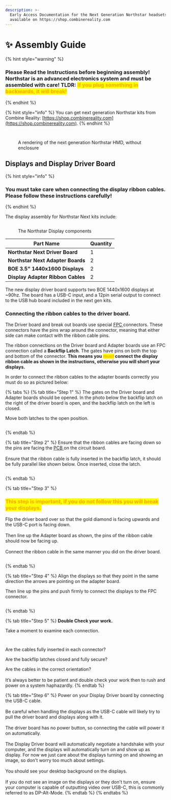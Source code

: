 ```yaml
---
description: >-
  Early Access Documentation for the Next Generation Northstar headsets
  available on https://shop.combinereality.com
---
```


# ✨ Assembly Guide

{% hint style="warning" %}
### Please Read the Instructions before beginning assembly! Northstar is an advanced electronics system and must be assembled with care!  TLDR:  <mark style="color:orange;">If you plug something in backwards, it will break!</mark>&#x20;
{% endhint %}

{% hint style="info" %}
You can get next generation Northstar kits from Combine Reality: [https://shop.combinereality.com](https://shop.combinereality.com).
{% endhint %}

##

<div data-full-width="true">

<figure><img src="../.gitbook/assets/northstar.png" alt=""><figcaption><p>A rendering of the next generation Northstar HMD, without enclosure</p></figcaption></figure>

</div>

## Displays and Display Driver Board

{% hint style="info" %}
### You must take care when connecting the display ribbon cables. Please follow these instructions carefully!&#x20;
{% endhint %}

The display assembly for Northstar Next kits include:&#x20;

<figure><img src="../.gitbook/assets/A4FB3256-E6E6-4233-AD7B-7DFB445A533E.jpeg" alt=""><figcaption><p>The Northstar Display components</p></figcaption></figure>

| Part Name                         | Quantity |
| --------------------------------- | -------- |
| **Northstar Next Driver Board**   | 1        |
| **Northstar Next Adapter Boards** | 2        |
| **BOE 3.5" 1440x1600 Displays**   | 2        |
| **Display Adapter Ribbon Cables** | 2        |



The new display driver board supports two BOE 1440x1600 displays at \~90hz. The board has a USB-C input, and a 12pin serial output to connect to the USB hub board included in the next gen kits.&#x20;

### Connecting the ribbon cables to the driver board.&#x20;

The Driver board and break out boards use special [FPC ](../glossary.md#fpc)connectors. These connectors have the pins wrap around the connector, meaning that either side can make contact with the ribbon cable pins.&#x20;



The ribbon connections on the Driver board and Adapter boards use an FPC connection called a **Backflip Latch**. The gates have pins on both the top and bottom of the connector. **This means you **_<mark style="color:orange;">**must**</mark>_** connect the display ribbon cable as shown in the instructions, otherwise you will short your displays.**&#x20;



In order to connect the ribbon cables to the adapter boards correctly you must do so as pictured below:&#x20;

{% tabs %}
{% tab title="Step 1" %}
The gates on the Driver board and Adapter boards should be opened. In the photo below the backflip latch on the right of the driver board is open, and the backflip latch on the left is closed.&#x20;

Move both latches to the open position.&#x20;

<figure><img src="../.gitbook/assets/02CED8D8-7CA6-495E-B724-4D49A4CFC84A.jpeg" alt=""><figcaption></figcaption></figure>
{% endtab %}

{% tab title="Step 2" %}
Ensure that the ribbon cables are facing down so the pins are facing the [PCB ](../glossary.md#pcb)on the circuit board. \
\
Ensure that the ribbon cable is fully inserted in the backflip latch, it should be fully parallel like shown below. Once inserted, close the latch.

<figure><img src="../.gitbook/assets/2A91D442-EF26-4BEB-8841-28DB244F047C.jpeg" alt=""><figcaption></figcaption></figure>


{% endtab %}

{% tab title="Step 3" %}
### <mark style="color:orange;">This step is important, if you do not follow this you will break your displays.</mark>&#x20;

Flip the driver board over so that the gold diamond is facing upwards and the USB-C port is facing down. \
\
Then line up the Adapter board as shown, the pins of the ribbon cable should now be facing up. \
\
Connect the ribbon cable in the same manner you did on the driver board.&#x20;

<figure><img src="../.gitbook/assets/F1A84BA4-940B-4371-86F7-8F74FA12861D.jpeg" alt=""><figcaption></figcaption></figure>
{% endtab %}

{% tab title="Step 4" %}
Align the displays so that they point in the same direction the arrows are pointing on the adapter board.&#x20;

Then line up the pins and push firmly to connect the displays to the FPC connector.&#x20;

<figure><img src="../.gitbook/assets/5E01BB03-455E-4AA2-BD45-50E0BFF70A47.jpeg" alt=""><figcaption></figcaption></figure>
{% endtab %}

{% tab title="Step 5" %}
**Double Check your work.**&#x20;

Take a moment to examine each connection.&#x20;

<div>

<figure><img src="../.gitbook/assets/F1600AFB-5771-43E3-9BF1-D7E374862713.jpeg" alt=""><figcaption></figcaption></figure>

 

<figure><img src="../.gitbook/assets/BB671114-1D5E-4EED-97F3-45FCB662B136.jpeg" alt=""><figcaption></figcaption></figure>

</div>

Are the cables fully inserted in each connector?&#x20;

Are the backflip latches closed and fully secure?

Are the cables in the correct orientation? \
\
It’s always better to be patient and double check your work then to rush and power on a system haphazardly.&#x20;
{% endtab %}

{% tab title="Step 6" %}
Power on your Display Driver board by connecting the USB-C cable. \
\
Be careful when handling the displays as the USB-C cable will likely try to pull the driver board and displays along with it.\
\
The driver board has no power button, so connecting the cable will power it on automatically. \
\
The Display Driver board will automatically negotiate a handshake with your computer, and the displays will automatically turn on and show up as display. For now we just care about the displays turning on and showing an image, so don't worry too much about settings. \
\
You should see your desktop background on the displays. \
\
If you do not see an image on the displays or they don't turn on, ensure your computer is capable of outputting video over USB-C, this is commonly referred to as DP-Alt-Mode.&#x20;
{% endtab %}
{% endtabs %}



